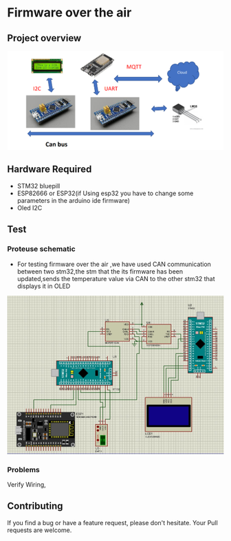 # Firmware over the air

## Project overview
![alt text](https://github.com/YounessMoufidy/Firmware-over-the-air-/blob/main/Project%20general%20overview.png)



## Hardware Required
- STM32 bluepill
- ESP82666 or ESP32(if Using esp32 you have to change some parameters in the arduino ide firmware)
- Oled I2C
  

## Test
### Proteuse schematic
- For testing firmware over the air ,we have used CAN communication between two stm32,the stm that the its firmware has been updated,sends the temperature value via CAN to the other stm32 that displays it in OLED
  
 ![alt text](https://github.com/YounessMoufidy/Firmware-over-the-air-/blob/main/Proteuse%20schematic.jpeg)


### Problems
Verify Wiring,

## Contributing
If you find a bug or have a feature request, please don't hesitate. Your Pull requests are  welcome.

